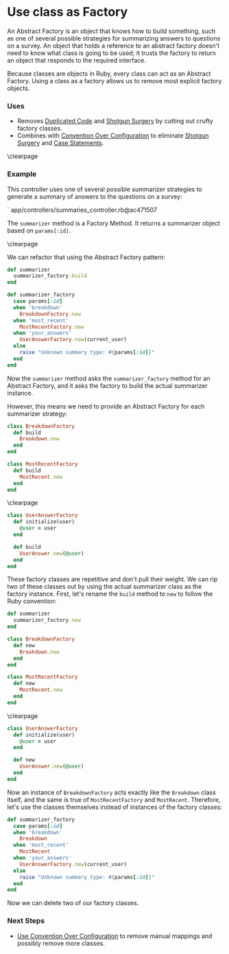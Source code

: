 # Use class as Factory

An Abstract Factory is an object that knows how to build something, such as one
of several possible strategies for summarizing answers to questions on a survey.
An object that holds a reference to an abstract factory doesn't need to know
what class is going to be used; it trusts the factory to return an object that
responds to the required interface.

Because classes are objects in Ruby, every class can act as an Abstract Factory.
Using a class as a factory allows us to remove most explicit factory objects.

### Uses

* Removes [Duplicated Code](#duplicated-code) and [Shotgun
  Surgery](#shotgun-surgery) by cutting out crufty factory classes.
* Combines with [Convention Over Configuration](#convention-over-configuration)
  to eliminate [Shotgun Surgery](#shotgun-surgery) and [Case
  Statements](#case-statement).

\clearpage

### Example

This controller uses one of several possible summarizer strategies to generate a
summary of answers to the questions on a survey:

` app/controllers/summaries_controller.rb@ac471507

The `summarizer` method is a Factory Method. It returns a summarizer object
based on `params[:id]`.

\clearpage

We can refactor that using the Abstract Factory pattern:

``` ruby
def summarizer
  summarizer_factory.build
end

def summarizer_factory
  case params[:id]
  when 'breakdown'
    BreakdownFactory.new
  when 'most_recent'
    MostRecentFactory.new
  when 'your_answers'
    UserAnswerFactory.new(current_user)
  else
    raise "Unknown summary type: #{params[:id]}"
  end
end
```

Now the `summarizer` method asks the `summarizer_factory` method for an Abstract
Factory, and it asks the factory to build the actual summarizer instance.

However, this means we need to provide an Abstract Factory for each summarizer
strategy:

``` ruby
class BreakdownFactory
  def build
    Breakdown.new
  end
end

class MostRecentFactory
  def build
    MostRecent.new
  end
end
```

\clearpage

``` ruby
class UserAnswerFactory
  def initialize(user)
    @user = user
  end

  def build
    UserAnswer.new(@user)
  end
end
```

These factory classes are repetitive and don't pull their weight. We can rip two
of these classes out by using the actual summarizer class as the factory
instance. First, let's rename the `build` method to `new` to follow the Ruby
convention:

``` ruby
def summarizer
  summarizer_factory.new
end

class BreakdownFactory
  def new
    Breakdown.new
  end
end

class MostRecentFactory
  def new
    MostRecent.new
  end
end
```

\clearpage

``` ruby
class UserAnswerFactory
  def initialize(user)
    @user = user
  end

  def new
    UserAnswer.new(@user)
  end
end
```

Now an instance of `BreakdownFactory` acts exactly like the `Breakdown` class
itself, and the same is true of `MostRecentFactory` and `MostRecent`. Therefore,
let's use the classes themselves instead of instances of the factory classes:

``` ruby
def summarizer_factory
  case params[:id]
  when 'breakdown'
    Breakdown
  when 'most_recent'
    MostRecent
  when 'your_answers'
    UserAnswerFactory.new(current_user)
  else
    raise "Unknown summary type: #{params[:id]}"
  end
end
```

Now we can delete two of our factory classes.

### Next Steps

* [Use Convention Over Configuration](#use-convention-over-configuration) to
  remove manual mappings and possibly remove more classes.
